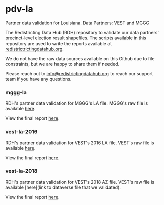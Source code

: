 # pdv-la

Partner data validation for Louisiana. 
Data Partners: VEST and MGGG

The Redistricting Data Hub (RDH) repository to validate our data partners' precinct-level election result shapefiles. The scripts available in this repository are used to write the reports available at [redistrictrictingdatahub.org]([https://redistrictingdatahub.org/](https://redistrictingdatahub.org/)). 

We do not have the raw data sources available on this Github due to file constraints, but we are happy to share them if needed. 

Please reach out to info@redistrictingdatahub.org to reach our support team if you have any questions.

### mggg-la

RDH's partner data validation for MGGG's LA file. MGGG's raw file is available [here](https://github.com/mggg-states/LA-shapefiles). 

View the final report [here](https://redistrictingdatahub.org/dataset/mggg-louisiana-precincts-and-election-results/).

### vest-la-2016

RDH's partner data validation for VEST's 2016 LA file. VEST's raw file is available [here](https://dataverse.harvard.edu/file.xhtml?persistentId=doi:10.7910/DVN/NH5S2I/SPVAWI&version=54.0). 

View the final report [here](https://redistrictingdatahub.org/dataset/vest-2016-louisiana-precinct-and-election-results/).

### vest-la-2018

RDH's partner data validation for VEST's 2018 AZ file. VEST's raw file is available [here](link to dataverse file that we validated). 

View the final report [here](https://redistrictingdatahub.org/dataset/vest-2018-louisiana-precinct-and-election-results/).





